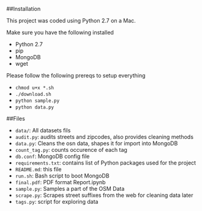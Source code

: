 
##Installation

This project was coded using Python 2.7 on a Mac.

Make sure you have the following installed

- Python 2.7
- pip
- MongoDB
- wget
 

Please follow the following prereqs to setup everything

- `chmod u+x *.sh`
- `./download.sh`
- `python sample.py`
- `python data.py`




##Files
- `data/`: All datasets fils
- `audit.py`: audits streets and zipcodes, also provides cleaning methods
- `data.py`: Cleans the osn data, shapes it for import into MongoDB
- `count_tag.py`: counts occurence of each tag
- `db.conf`: MongoDB config file
- `requirements.txt`: contains list of Python packages used for the project
- `README.md`: this file
- `run.sh`: Bash script to boot MongoDB
- `final.pdf`: PDF format Report.ipynb
- `sample.py`: Samples a part of the OSM Data
- `scrape.py`: Scrapes street suffixes from the web for cleaning data later
- `tags.py`: script for exploring data